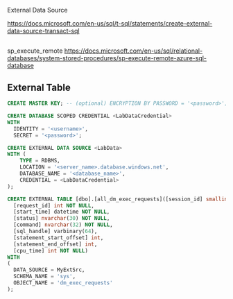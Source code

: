 External Data Source

https://docs.microsoft.com/en-us/sql/t-sql/statements/create-external-data-source-transact-sql

##

sp_execute_remote
https://docs.microsoft.com/en-us/sql/relational-databases/system-stored-procedures/sp-execute-remote-azure-sql-database


## External Table ##

```sql
CREATE MASTER KEY; -- (optional) ENCRYPTION BY PASSWORD = '<password>';

CREATE DATABASE SCOPED CREDENTIAL <LabDataCredential>
WITH 
  IDENTITY = '<username>',
  SECRET = '<password>';

CREATE EXTERNAL DATA SOURCE <LabData> 
WITH (
    TYPE = RDBMS, 
    LOCATION = '<server_name>.database.windows.net', 
    DATABASE_NAME = '<database_name>', 
    CREDENTIAL = <LabDataCredential>
);

CREATE EXTERNAL TABLE [dbo].[all_dm_exec_requests]([session_id] smallint NOT NULL,  
  [request_id] int NOT NULL,  
  [start_time] datetime NOT NULL,   
  [status] nvarchar(30) NOT NULL,  
  [command] nvarchar(32) NOT NULL,  
  [sql_handle] varbinary(64),  
  [statement_start_offset] int,  
  [statement_end_offset] int,  
  [cpu_time] int NOT NULL)  
WITH  
(  
  DATA_SOURCE = MyExtSrc,  
  SCHEMA_NAME = 'sys',  
  OBJECT_NAME = 'dm_exec_requests'
);   
```